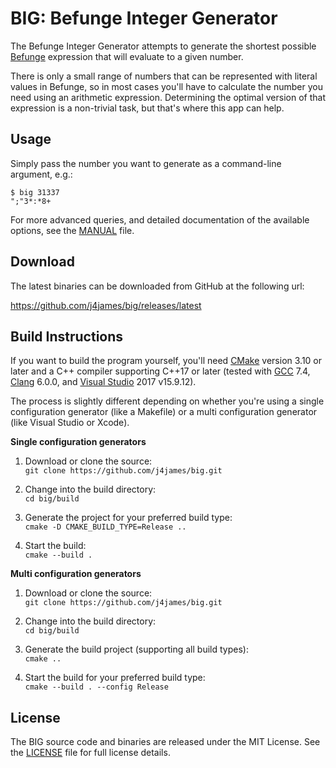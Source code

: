 BIG: Befunge Integer Generator
==============================

The Befunge Integer Generator attempts to generate the shortest possible
[Befunge] expression that will evaluate to a given number.

There is only a small range of numbers that can be represented with literal
values in Befunge, so in most cases you'll have to calculate the number you
need using an arithmetic expression. Determining the optimal version of that
expression is a non-trivial task, but that's where this app can help.

[Befunge]: https://github.com/catseye/Befunge-93


Usage
-----

Simply pass the number you want to generate as a command-line argument, e.g.:

    $ big 31337
    ";"3*:*8+

For more advanced queries, and detailed documentation of the available options,
see the [MANUAL] file.

[MANUAL]: MANUAL.md


Download
--------

The latest binaries can be downloaded from GitHub at the following url:

https://github.com/j4james/big/releases/latest



Build Instructions
------------------

If you want to build the program yourself, you'll need [CMake] version 3.10
or later and a C++ compiler supporting C++17 or later (tested with [GCC] 7.4,
[Clang] 6.0.0, and [Visual Studio] 2017 v15.9.12).

The process is slightly different depending on whether you're using a single
configuration generator (like a Makefile) or a multi configuration generator
(like Visual Studio or Xcode).

**Single configuration generators**

1. Download or clone the source:  
   `git clone https://github.com/j4james/big.git`

2. Change into the build directory:  
   `cd big/build`

3. Generate the project for your preferred build type:  
   `cmake -D CMAKE_BUILD_TYPE=Release ..`

4. Start the build:  
   `cmake --build .`

**Multi configuration generators**

1. Download or clone the source:  
   `git clone https://github.com/j4james/big.git`

2. Change into the build directory:  
   `cd big/build`

3. Generate the build project (supporting all build types):  
   `cmake ..`

4. Start the build for your preferred build type:  
   `cmake --build . --config Release`

[CMake]: https://cmake.org/
[GCC]: https://gcc.gnu.org/
[Clang]: https://clang.llvm.org/
[Visual Studio]: https://visualstudio.microsoft.com/


License
-------

The BIG source code and binaries are released under the MIT License. See the
[LICENSE] file for full license details.

[LICENSE]: LICENSE.txt
